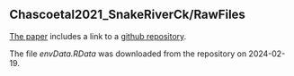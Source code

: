 ## Chascoetal2021_SnakeRiverCk/RawFiles

[The paper](https://journals.plos.org/plosone/article?id=10.1371/journal.pone.0246659) includes a link to a [github repository](https://github.com/bchasco/SAR_paper).

The file *envData.RData* was downloaded from the repository on 2024-02-19.